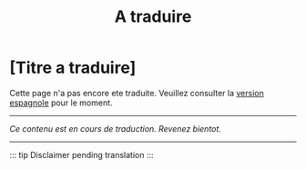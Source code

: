 ﻿---
title: [A traduire]
---

<!-- TODO: translation missing - French version -->

# [Titre a traduire]

Cette page n'a pas encore ete traduite. Veuillez consulter la [version espagnole](/es/mitos-amor) pour le moment.

---

*Ce contenu est en cours de traduction. Revenez bientot.*

---

::: tip
Disclaimer pending translation
:::
